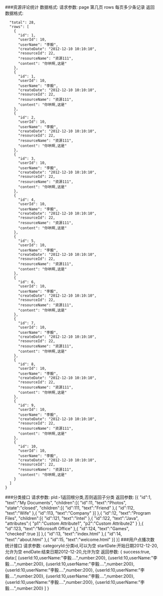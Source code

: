 ###资源评论统计
数据格式:
请求参数:
 page 第几页
 rows 每页多少条记录
返回数据格式:
```{
  "total": 28,
  "rows": [
    {
      "id": 1,
      "userId": 10,
      "userName": "李毅",
      "createDate": "2012-12-10 10:10:10",
      "resourceId": 22,
      "resourceName": "资源111",
      "content": "你哄啊,这是"
    },
    {
      "id": 1,
      "userId": 10,
      "userName": "李毅",
      "createDate": "2012-12-10 10:10:10",
      "resourceId": 22,
      "resourceName": "资源111",
      "content": "你哄啊,这是"
    },
    {
      "id": 2,
      "userId": 10,
      "userName": "李毅",
      "createDate": "2012-12-10 10:10:10",
      "resourceId": 22,
      "resourceName": "资源111",
      "content": "你哄啊,这是"
    },
    {
      "id": 3,
      "userId": 10,
      "userName": "李毅",
      "createDate": "2012-12-10 10:10:10",
      "resourceId": 22,
      "resourceName": "资源111",
      "content": "你哄啊,这是"
    },
    {
      "id": 4,
      "userId": 10,
      "userName": "李毅",
      "createDate": "2012-12-10 10:10:10",
      "resourceId": 22,
      "resourceName": "资源111",
      "content": "你哄啊,这是"
    },
    {
      "id": 5,
      "userId": 10,
      "userName": "李毅",
      "createDate": "2012-12-10 10:10:10",
      "resourceId": 22,
      "resourceName": "资源111",
      "content": "你哄啊,这是"
    },
    {
      "id": 6,
      "userId": 10,
      "userName": "李毅",
      "createDate": "2012-12-10 10:10:10",
      "resourceId": 22,
      "resourceName": "资源111",
      "content": "你哄啊,这是"
    },
    {
      "id": 7,
      "userId": 10,
      "userName": "李毅",
      "createDate": "2012-12-10 10:10:10",
      "resourceId": 22,
      "resourceName": "资源111",
      "content": "你哄啊,这是"
    },
    {
      "id": 8,
      "userId": 10,
      "userName": "李毅",
      "createDate": "2012-12-10 10:10:10",
      "resourceId": 22,
      "resourceName": "资源111",
      "content": "你哄啊,这是"
    },
    {
      "id": 9,
      "userId": 10,
      "userName": "李毅",
      "createDate": "2012-12-10 10:10:10",
      "resourceId": 22,
      "resourceName": "资源111",
      "content": "你哄啊,这是"
    },
    {
      "id": 10,
      "userId": 10,
      "userName": "李毅",
      "createDate": "2012-12-10 10:10:10",
      "resourceId": 22,
      "resourceName": "资源111",
      "content": "你哄啊,这是"
    }
  ]
}
```

###分类接口
请求参数:
pId:-1返回根分类,否则返回子分类
返回参数:
[{
	"id":1,
	"text":"My Documents",
	"children":[{
		"id":11,
		"text":"Photos",
		"state":"closed",
		"children":[{
			"id":111,
			"text":"Friend"
		},{
			"id":112,
			"text":"Wife"
		},{
			"id":113,
			"text":"Company"
		}]
	},{
		"id":12,
		"text":"Program Files",
		"children":[{
			"id":121,
			"text":"Intel"
		},{
			"id":122,
			"text":"Java",
			"attributes":{
				"p1":"Custom Attribute1",
				"p2":"Custom Attribute2"
			}
		},{
			"id":123,
			"text":"Microsoft Office"
		},{
			"id":124,
			"text":"Games",
			"checked":true
		}]
	},{
		"id":13,
		"text":"index.html"
	},{
		"id":14,
		"text":"about.html"
	},{
		"id":15,
		"text":"welcome.html"
	}]
}]
###用户点播次数统计接口
请求参数:
categoryId:分类id,可以为空
startDate:开始日期2012-12-20,允许为空
endDate:结束日期2012-12-20,允许为空
返回参数:
{
	success:true,
	data:[
	{userId:10,userName:"李毅....",number:200},
	{userId:10,userName:"李毅....",number:200},
	{userId:10,userName:"李毅....",number:200},
	{userId:10,userName:"李毅....",number:200},
	{userId:10,userName:"李毅....",number:200},
	{userId:10,userName:"李毅....",number:200},
	{userId:10,userName:"李毅....",number:200},
	{userId:10,userName:"李毅....",number:200}
	]
}

